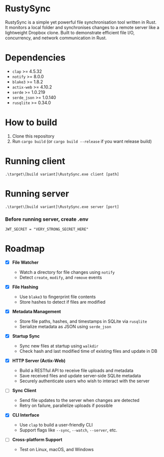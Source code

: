 # RustySync
RustySync is a simple yet powerful file synchronisation tool written in Rust. 
It monitors a local folder and synchronises changes to a remote server like a lightweight Dropbox clone. 
Built to demonstrate efficient file I/O, concurrency, and network communication in Rust.

# Dependencies
- `clap` >= 4.5.32
- `notify` >= 8.0.0
- `blake3` >= 1.8.2
- `actix-web` >= 4.10.2
- `serde` >= 1.0.219
- `serde_json` >= 1.0.140
- `rusqlite` >= 0.34.0

# How to build
1. Clone this repository
2. Run `cargo build` (or `cargo build --release` if you want release build)

# Running client
`.\target\[build variant]\RustySync.exe client [path]`

# Running server
`.\target\[build variant]\RustySync.exe server [port]`

### Before running server, create .env
```text
JWT_SECRET = "VERY_STRONG_SECRET_HERE"
```

# Roadmap
- [x] **File Watcher**
  - Watch a directory for file changes using `notify`
  - Detect `create`, `modify`, and `remove` events

- [x] **File Hashing**
  - Use `blake3` to fingerprint file contents
  - Store hashes to detect if files are modified

- [x] **Metadata Management**
  - Store file paths, hashes, and timestamps in SQLite via `rusqlite`
  - Serialize metadata as JSON using `serde_json`

- [x] **Startup Sync**
  - Sync new files at startup using `walkdir`
  - Check hash and last modified time of existing files and update in DB

- [x] **HTTP Server (Actix-Web)**
  - Build a RESTful API to receive file uploads and metadata
  - Save received files and update server-side SQLite metadata
  - Securely authenticate users who wish to interact with the server

- [ ] **Sync Client**
  - Send file updates to the server when changes are detected
  - Retry on failure, parallelize uploads if possible

- [x] **CLI Interface**
  - Use `clap` to build a user-friendly CLI
  - Support flags like `--sync`, `--watch`, `--server`, etc.
     
- [ ] **Cross-platform Support**
  - Test on Linux, macOS, and Windows

